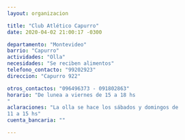 ```yaml
---
layout: organizacion

title: "Club Atlético Capurro"
date: 2020-04-02 21:00:17 -0300

departamento: "Montevideo"
barrio: "Capurro"
actividades: "Olla"
necesidades: "Se reciben alimentos"
telefono_contacto: "99202923"
direccion: "Capurro 922"

otros_contactos: "096496373 - 091802863"
horario: "De lunea a viernes de 15 a 18 hs
"
aclaraciones: "La olla se hace los sábados y domingos de
11 a 15 hs"
cuenta_bancaria: ""

---
```

